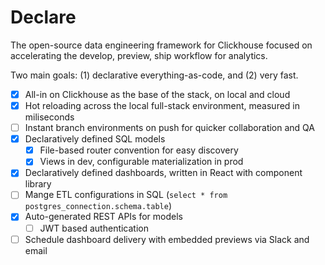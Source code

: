 # Declare

The open-source data engineering framework for Clickhouse focused on accelerating the develop, preview, ship workflow for analytics.

Two main goals: (1) declarative everything-as-code, and (2) very fast.

-   [x] All-in on Clickhouse as the base of the stack, on local and cloud
-   [x] Hot reloading across the local full-stack environment, measured in miliseconds
-   [ ] Instant branch environments on push for quicker collaboration and QA
-   [x] Declaratively defined SQL models
    -   [x] File-based router convention for easy discovery
    -   [x] Views in dev, configurable materialization in prod
-   [x] Declaratively defined dashboards, written in React with component library
-   [ ] Mange ETL configurations in SQL (`select * from postgres_connection.schema.table`)
-   [x] Auto-generated REST APIs for models
    -   [ ] JWT based authentication
-   [ ] Schedule dashboard delivery with embedded previews via Slack and email

